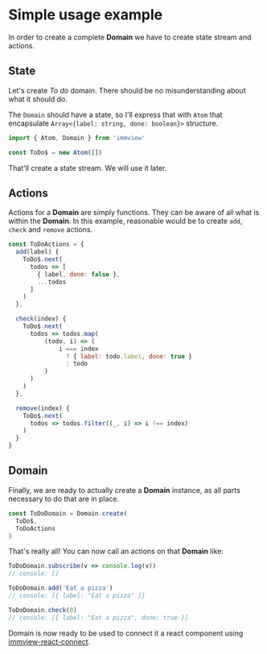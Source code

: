 # Simple usage example

In order to create a complete **Domain** we have to create state stream and actions.

## State

Let's create *To do* domain. There should be no misunderstanding about what it should do.

The `Domain` should have a state, so I'll express that with `Atom` that encapsulate `Array<{label: string, done: boolean}>` structure.

```javascript
import { Atom, Domain } from 'immview'

const ToDo$ = new Atom([])
```

That'll create a state stream. We will use it later.

## Actions

Actions for a **Domain** are simply functions. They can be aware of all what is within the **Domain**. In this example, reasonable would be to create `add`, `check` and `remove` actions.

```javascript
const ToDoActions = {
  add(label) {
    ToDo$.next(
      todos => [
        { label, done: false },
        ...todos
      ]
    )
  },

  check(index) {
    ToDo$.next(
      todos => todos.map(
          (todo, i) => (
              i === index
                ? { label: todo.label, done: true }
                : todo
          )
      )
    )
  },

  remove(index) {
    ToDo$.next(
      todos => todos.filter((_, i) => i !== index)
    )
  }
}
```

## Domain

Finally, we are ready to actually create a **Domain** instance, as all parts necessary to do that are in place.

```javascript
const ToDoDomain = Domain.create(
  ToDo$,
  ToDoActions
)
```

That's really all! You can now call an actions on that **Domain** like:

```javascript
ToDoDomain.subscribe(v => console.log(v))
// console: []

ToDoDomain.add('Eat a pizza')
// console: [{ label: "Eat a pizza" }]

ToDoDomain.check(0)
// console: [{ label: "Eat a pizza", done: true }]
```

Domain is now ready to be used to connect it a react component using [immview-react-connect](https://github.com/arturkulig/immview-react-connect).
